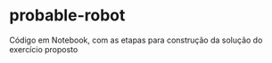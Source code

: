 # probable-robot
Código em Notebook, com as etapas para construção da solução do exercício proposto

